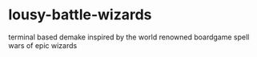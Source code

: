 # lousy-battle-wizards
terminal based demake inspired by the world renowned boardgame spell wars of epic wizards
